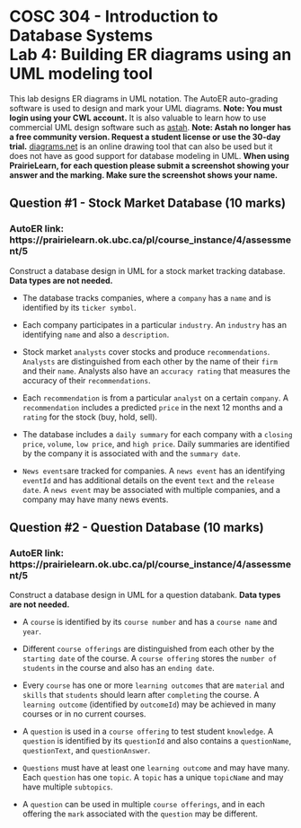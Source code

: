 # COSC 304 - Introduction to Database Systems<br>Lab 4: Building ER diagrams using an UML modeling tool

This lab designs ER diagrams in UML notation. The AutoER auto-grading software is used to design and mark your UML diagrams. **Note: You must login using your CWL account.** It is also valuable to learn how to use commercial UML design software such as [astah](http://astah.net/editions). <strong>Note: Astah no longer has a free community version. Request a student license or use the 30-day trial.</strong> <a href="https://diagrams.net/">diagrams.net</a> is an online drawing tool that can also be used but it does not have as good support for database modeling in UML. **When using PrairieLearn, for each question please submit a screenshot showing your answer and the marking. Make sure the screenshot shows your name.**</p>

## Question #1 - Stock Market Database (10 marks)

<h3>AutoER link: https://prairielearn.ok.ubc.ca/pl/course_instance/4/assessment/5</h3>

Construct a database design in UML for a stock market tracking database. **Data types are not needed.**

- The database tracks companies, where a `company` has a `name` and is identified by its `ticker symbol`.

- Each company participates in a particular `industry`. An `industry` has an identifying `name` and also a `description`.

- Stock market `analysts` cover stocks and produce `recommendations`. `Analysts` are distinguished from each other by the name of their `firm` and their `name`. Analysts also have an `accuracy rating` that measures the accuracy of their `recommendations`.

- Each `recommendation` is from a particular `analyst` on a certain `company`. A `recommendation` includes a predicted `price` in the next 12 months and a `rating` for the stock (buy, hold, sell).

- The database includes a `daily summary` for each company with a `closing price`, `volume`, `low price`, and `high price`. Daily summaries are identified by the company it is associated with and the `summary date`.

- `News events`are tracked for companies. A `news event` has an identifying `eventId` and has additional details on the event `text` and the `release date`. A `news event` may be associated with multiple companies, and a company may have many news events.


## Question #2 - Question Database (10 marks)

<h3>AutoER link: https://prairielearn.ok.ubc.ca/pl/course_instance/4/assessment/5</h3>

Construct a database design in UML for a question databank. **Data types are not needed.**

- A `course` is identified by its `course number` and has a `course name` and `year`.

- Different `course offerings` are distinguished from each other by the `starting date` of the course. A `course offering` stores the `number of students` in the course and also has an `ending date`.

- Every `course` has one or more `learning outcomes` that are `material` and `skills` that `students` should learn after `completing` the course. A `learning outcome` (identified by `outcomeId`) may be achieved in many courses or in no current courses.

- A `question` is used in a `course offering` to test student `knowledge`. A `question` is identified by its `questionId` and also contains a `questionName`, `questionText`, and `questionAnswer`.

- `Questions` must have at least one `learning outcome` and may have many. Each `question` has one `topic`. A `topic` has a unique `topicName` and may have multiple `subtopics`.

- A `question` can be used in multiple `course offerings`, and in each offering the `mark` associated with the `question` may be different.
